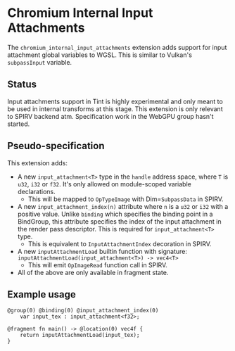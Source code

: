 # Chromium Internal Input Attachments

The `chromium_internal_input_attachments` extension adds support for input attachment global variables to WGSL.
This is similar to Vulkan's `subpassInput` variable.

## Status

Input attachments support in Tint is highly experimental and only meant to be used in internal transforms at this stage.
This extension is only relevant to SPIRV backend atm.
Specification work in the WebGPU group hasn't started.

## Pseudo-specification

This extension adds:
- A new `input_attachment<T>` type in the `handle` address space, where `T` is `u32`, `i32` or `f32`. It's only allowed on module-scoped variable declarations.
  - This will be mapped to `OpTypeImage` with Dim=`SubpassData` in SPIRV.
- A new `input_attachment_index(n)` attribute where `n` is a `u32` or `i32` with a positive value. Unlike `binding` which specifies the binding point in a BindGroup, this attribute specifies the index of the input attachment in the render pass descriptor. This is required for `input_attachment<T>` type.
  - This is equivalent to `InputAttachmentIndex` decoration in SPIRV.
- A new `inputAttachmentLoad` builtin function with signature:
  `inputAttachmentLoad(input_attachment<T>) -> vec4<T>`
  - This will emit `OpImageRead` function call in SPIRV.
- All of the above are only available in fragment state.

## Example usage

```
@group(0) @binding(0) @input_attachment_index(0)
    var input_tex : input_attachment<f32>;

@fragment fn main() -> @location(0) vec4f {
    return inputAttachmentLoad(input_tex);
}
```
